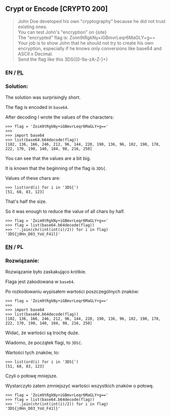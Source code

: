 ## Crypt or Encode [CRYPTO 200]

>John Doe developed his own "cryptography" because he did not trust existing ones.<br>
>You can test John's "encryption" on {site}<br>
>The "encrypted" flag is: Zoim9tRgkNy+iGBmvrLeqr6MaGLY+g==<br>
>Your job is to show John that he should not try to create his own encryption, especially if he knows only conversions like base64 and ASCII x Decimal.<br>
>Send the flag like this 3DS{[0-9a-zA-Z-]+}<br>

### EN / [PL](#rozwiązanie)

### Solution:

The solution was surprisingly short.

The flag is encoded in `base64`.

After decoding I wrote the values of the characters:

```
>>> flag = 'Zoim9tRgkNy+iGBmvrLeqr6MaGLY+g=='
>>> 
>>> import base64
>>> list(base64.b64decode(flag))
[102, 136, 166, 246, 212, 96, 144, 220, 190, 136, 96, 102, 190, 178, 222, 170, 190, 140, 104, 98, 216, 250]
```

You can see that the values are a bit big.

It is known that the beginning of the flag is `3DS{`.

Values of these chars are:

```
>>> list(ord(i) for i in '3DS{')
[51, 68, 83, 123]
```

That's half the size.

So it was enough to reduce the value of all chars by half.

```
>>> flag = 'Zoim9tRgkNy+iGBmvrLeqr6MaGLY+g=='
>>> flag = list(base64.b64decode(flag))
>>> ''.join(chr(int(int(i)/2)) for i in flag)
'3DS{j0Hn_D03_YoU_F41l}'
```

### [EN](#solution) / PL

### Rozwiązanie:

Rozwiązanie było zaskakująco krótkie.

Flaga jest zakodowana w `base64`.

Po rozkodowaniu wypisałem wartości poszczególnych znaków:

```
>>> flag = 'Zoim9tRgkNy+iGBmvrLeqr6MaGLY+g=='
>>> 
>>> import base64
>>> list(base64.b64decode(flag))
[102, 136, 166, 246, 212, 96, 144, 220, 190, 136, 96, 102, 190, 178, 222, 170, 190, 140, 104, 98, 216, 250]
```

Widać, że wartości są trochę duże.

Wiadomo, że początek flagi, to `3DS{`.

Wartości tych znaków, to:

```
>>> list(ord(i) for i in '3DS{')
[51, 68, 83, 123]
```

Czyli o połowę mniejsze.

Wystarczyło zatem zmniejszyć wartości wszystkich znaków o połowę.

```
>>> flag = 'Zoim9tRgkNy+iGBmvrLeqr6MaGLY+g=='
>>> flag = list(base64.b64decode(flag))
>>> ''.join(chr(int(int(i)/2)) for i in flag)
'3DS{j0Hn_D03_YoU_F41l}'
```
